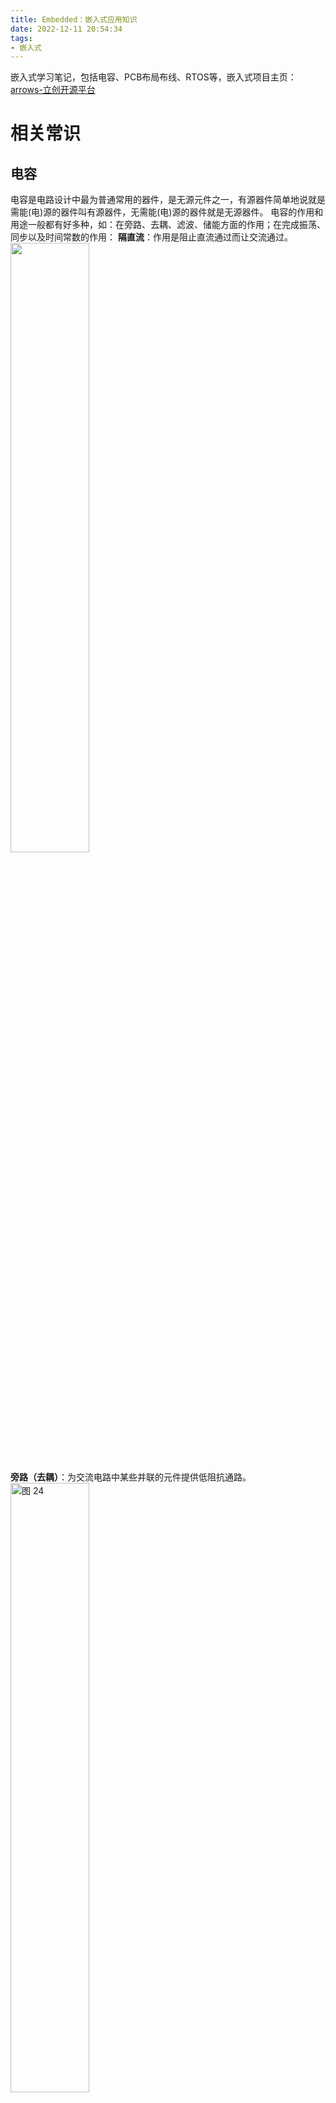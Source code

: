 ```yaml
---
title: Embedded：嵌入式应用知识
date: 2022-12-11 20:54:34
tags:
- 嵌入式
---
```

嵌入式学习笔记，包括电容、PCB布局布线、RTOS等，嵌入式项目主页：[arrows-立创开源平台](https://oshwhub.com/arrows)
<!--more-->

# 相关常识
## 电容
电容是电路设计中最为普通常用的器件，是无源元件之一，有源器件简单地说就是需能(电)源的器件叫有源器件，无需能(电)源的器件就是无源器件。
电容的作用和用途一般都有好多种，如：在旁路、去耦、滤波、储能方面的作用；在完成振荡、同步以及时间常数的作用：
**隔直流**：作用是阻止直流通过而让交流通过。 
<img src="https://raw.gitmirror.com/Arrowes/Blog/main/images/Embedded23.png" width = "50%" />

**旁路（去耦）**：为交流电路中某些并联的元件提供低阻抗通路。
<img alt="图 24" src="https://raw.gitmirror.com/Arrowes/Blog/main/images/Embedded24.png" width = "50%"/>  

**旁路电容**：旁路电容，又称为退耦电容，是为某个器件提供能量的储能器件。
它利用了电容的频率阻抗特性，理想电容的频率特性随频率的升高，阻抗降低，就像一个水塘，它能使输出电压输出均匀，降低负载电压波动。
旁路电容要尽量靠近负载器件的供电电源管脚和地管脚，这是阻抗要求。
在画PCB时候特别要注意，只有靠近某个元器件时候才能抑制电压或其他输信号因过大而导致的地电位抬高和噪声。
说白了就是把直流电源中的交流分量，通过电容耦合到电源地中，起到了净化直流电源的作用。如图为旁路电容，画图时候要尽量靠近IC1。
 <img alt="图 25" src="https://raw.gitmirror.com/Arrowes/Blog/main/images/Embedded25.png" width = "50%"/>  

**去耦电容**：去耦电容，是把输出信号的干扰作为滤除对象，去耦电容相当于电池，利用其充放电，使得放大后的信号不会因电流的突变而受干扰。
它的容量根据信号的频率、抑制波纹程度而定，去耦电容就是起到一个“电池”的作用，满足驱动电路电流的变化，避免相互间的耦合干扰。
**旁路电容实际也是去耦合的**，只是旁路电容一般是指高频旁路，也就是给高频的开关噪声提高一条低阻抗泄防途径。
高频旁路电容一般比较小，根据谐振频率一般取 0.1μF、0.01μF 等。
而去耦合电容的容量一般较大，可能是 10μF 或者更大，依据电路中分布参数、以及驱动电流的变化大小来确定。上图C3为去耦电容
**区别**：旁路是把输入信号中的干扰作为滤除对象，而去耦是把输出信号的干扰作为滤除对象，防止干扰信号返回电源。
**耦合**：作为两个电路之间的连接，允许交流信号通过并传输到下一级电路 。
<img alt="图 26" src="https://raw.gitmirror.com/Arrowes/Blog/main/images/Embedded26.png" width = "50%"/>  

用电容做耦合的元件，是为了将前级信号传递到后一级，并且隔断前一级的直流对后一级的影响，使电路调试简单，性能稳定。
如果不加电容交流信号放大不会改变，只是各级工作点需重新设计，由于前后级影响，调试工作点非常困难，在多级时几乎无法实现。
**滤波**：这个对电路而言很重要，CPU背后的电容基本都是这个作用。
即频率f越大，电容的阻抗Z越小。当低频时，电容C由于阻抗Z比较大，有用信号可以顺利通过；当高频时，电容C由于阻抗Z已经很小了，相当于把高频噪声短路到GND上去了。
<img alt="图 27" src="https://raw.gitmirror.com/Arrowes/Blog/main/images/Embedded27.png" width = "50%"/>  <img alt="图 39" src="https://raw.gitmirror.com/Arrowes/Blog/main/images/Embedded28.png" width = "50%"/>  

**滤波作用**：理想电容，电容越大，阻抗越小，通过的频率也越高。
电解电容一般都是超过 1uF ，其中的电感成份很大，因此频率高后反而阻抗会大。
我们经常看见有时会看到有一个电容量较大电解电容并联了一个小电容，其实大的电容通低频，小电容通高频，这样才能充分滤除高低频。
电容频率越高时候则衰减越大，电容像一个水塘，几滴水不足以引起它的很大变化，也就是说电压波动不是你很大时候电压可以缓冲，如图C2：
 <img alt="图 29" src="https://raw.gitmirror.com/Arrowes/Blog/main/images/Embedded29.png" width = "50%"/>  

**温度补偿**：针对其它元件对温度的适应性不够带来的影响，而进行补偿，改善电路的稳定性。
  <img alt="图 30" src="https://raw.gitmirror.com/Arrowes/Blog/main/images/Embedded30.png" />  

**分析**：由于定时电容的容量决定了行振荡器的振荡频率，所以要求定时电容的容量非常稳定，不随环境湿度变化而变化，这样才能使行振荡器的振荡频率稳定。
因此采用正、负温度系数的电容释联，进行温度互补。
当工作温度升高时，Cl的容量在增大，而C2的容量在减小，两只电容并联后的总容量为两只电容容量之和，由于一个容量在增大而另一个在减小，所以总容量基本不变。
同理，在温度降低时，一个电容的容量在减小而另一个在增大，总的容量基本不变，稳定了振荡频率，实现温度补偿目的。
**计时**：电容器与电阻器配合使用，确定电路的时间常数。
 <img alt="图 31" src="https://raw.gitmirror.com/Arrowes/Blog/main/images/Embedded31.png" />  

输入信号由低向高跳变时，经过缓冲1后输入RC电路。
电容充电的特性使B点的信号并不会跟随输入信号立即跳变，而是有一个逐渐变大的过程。
当变大到一定程度时，缓冲2翻转，在输出端得到了一个延迟的由低向高的跳变。
**时间常数**：以常见的 RC 串联构成积分电路为例，当输入信号电压加在输入端时，电容上的电压逐渐上升。
而其充电电流则随着电压的上升而减小，电阻R和电容C串联接入输入信号VI，由电容C输出信号V0，当RC (τ)数值与输入方波宽度tW之间满足：τ》》tW，这种电路称为积分电路。
**调谐**：对与频率相关的电路进行系统调谐，比如手机、收音机、电视机。
<img alt="图 32" src="https://raw.gitmirror.com/Arrowes/Blog/main/images/Embedded32.png" width = "50%"/>  

因为lc调谐的振荡电路的谐振频率是lc的函数，我们发现振荡电路的最大与最小谐振频率之比随着电容比的平方根变化。
此处电容比是指反偏电压最小时的电容与反偏电压最大时的电容之比。
因而，电路的调谐特征曲线（偏压一谐振频率）基本上是一条抛物线。
**整流**：在预定的时间开或者关半闭导体开关元件。
<img alt="图 44" src="https://raw.gitmirror.com/Arrowes/Blog/main/images/Embedded33.png" width = "70%"/>  

**储能**：储存电能，用于必须要的时候释放。
例如相机闪光灯，加热设备等等．（如今某些电容的储能水平己经接近锂电池的水准，一个电容储存的电能可以供一个手机使用一天。
一般地，电解电容都会有储能的作用，对于专门的储能作用的电容，电容储能的机理为双电层电容以及法拉第电容。
其主要形式为超级电容储能，其中超级电容器是利用双电层原理的电容器。
当外加电压加到超级电容器的两个极板上时，与普通电容器一样，极板的正电极存储正电荷，负极板存储负电荷。
在超级电容器的两极板上电荷产生的电场作用下，在电解液与电极间的界面上形成相反的电荷，以平衡电解液的内电场。
这种正电荷与负电荷在两个不同相之间的接触面上，以正负电荷之间极短间隙排列在相反的位置上，这个电荷分布层叫做双电层，因此电容量非常大。


# PCB布局布线

[立创EDA PCB设计笔记](https://blog.csdn.net/qq_36347513/article/details/121873555)

## 布局
元器件布局的10条规则：

1. 遵照**先大后小，先难后易**的布置原则，即重要的单元电路、核心元器件应当优先布局。
2. 布局中应参考原理框图，根据单板的主信号流向规律安排主要元器件。
3. 元器件的排列要便于调试和维修，亦即小元件周围不能放置大元件、需调试的元器件周围要有足够的空间。 
4. 相同结构电路部分，尽可能采用“对称式”标准布局。
5. 按照均匀分布、重心平衡、版面美观的标准优化布局。 
6. 同类型插装元器件在X或Y方向上应朝一个方向放置。同一种类型的有极性分立元件也要力争在X或Y方向上保持一致，便于生产和检验。 
7. 发热元件一般应均匀分布，以利于单板和整机的散热，除温度检测元件以外的温度敏感器件应远离发热量大的元器件。 
8. 布局应尽量满足以下要求：总的连线尽可能短，关键信号线最短；高电压、大电流信号与小电流，低电压的弱信号完全分开；模拟信号与数字信号分开；高频信号与低频信号分开；高频元器件的间隔要充分。
9. 去耦电容的布局要尽量靠近IC的电源管脚，并使之与电源和地之间形成的回路最短。 
10. 元件布局时，应适当考虑使用同一种电源的器件尽量放在一起, 以便于将来的电源分隔。 
## 布线
### （1）布线优先次序
关键信号线优先：模拟小信号、高速信号、时钟信号和同步信号等关键信号优先布线 
密度优先原则：从单板上连接关系最复杂的器件优先布线。从单板上连线 最密集的区域开始布线 
注意点：
> a. 尽量为时钟信号、高频信号、敏感信号等关键信号提供专门的布线层，并保证其最小的回路面积。必要时应采取手工优先布线、屏蔽和加大安全间距等方法。保证信号质量。 
b. 电源层和地层之间的EMC环境较差，应避免布置对干扰敏感的信号。
c. 有阻抗控制要求的网络应尽量按线长线宽要求布线。 

### （2）四种具体走线方式
#### 1. 时钟的布线：
时钟线是对EMC 影响最大的因素之一。在时钟线上应少打过孔，尽量避免和其它信号线并行走线，且应远离一般信号线，避免对信号线的干扰。同时应避开板上的电源部分，以防止电源和时钟互相干扰。
如果板上有专门的时钟发生芯片，其下方不可走线，应在其下方铺铜，必要时还可以对其专门割地。对于很多芯片都有参考的晶体振荡器，这些晶振下方也不应走线，要铺铜隔离。
<img alt="图 45" src="https://raw.gitmirror.com/Arrowes/Blog/main/images/Embedded1.png" width = "80%"/>  

#### 2. 直角走线:
直角走线一般是PCB布线中要求尽量避免的情况，也几乎成为衡量布线好坏的标准之一，那么直角走线究竟会对信号传输产生多大的影响呢？从原理上说，直角走线会使传输线的线宽发生变化，造成阻抗的不连续。其实不光是直角走线，顿角，锐角走线都可能会造成阻抗变化的情况。

直角走线的对信号的影响就是主要体现在三个方面：
> 一是拐角可以等效为传输线上的容性负载，减缓上升时间；
二是阻抗不连续会造成信号的反射；
三是直角尖端产生的EMI。

#### 3. 差分走线:
参看：Altium Designer -- 差分布线和阻抗匹配
**差分信号**（Differential Signal）在高速电路设计中的应用越来越广泛，电路中最关键的信号往往都要采用差分结构设计.定义:通俗地说，就是驱动端发送两个等值、反相的信号，接收端通过比较这两个电压的差值来判断逻辑状态“0”还是“1”。而承载差分信号的那一对走线就称为差分走线。
差分信号和普通的单端信号走线相比，最明显的优势体现在以下三个方面：
```
a.抗干扰能力强，因为两根差分走线之间的耦合很好，当外界存在噪声干扰时，几乎是同时被耦合到两条线上，而接收端关心的只是两信号的差值，所以外界的共模噪声可以被完全抵消。
b.能有效抑制EMI，同样的道理，由于两根信号的极性相反，他们对外辐射的电磁场可以相互抵消，耦合的越紧密，泄放到外界的电磁能量越少。
c.时序定位精确，由于差分信号的开关变化是位于两个信号的交点，而不像普通单端信号依靠高低两个阈值电压判断，因而受工艺，温度的影响小，能降低时序上的误差，同时也更适合于低幅度信号的电路。目前流行的LVDS（low voltage differential signaling）就是指这种小振幅差分信号技术。
```
对于PCB工程师来说，最关注的还是如何确保在实际走线中能完全发挥差分走线的这些优势。也许只要是接触过Layout的人都会了解差分走线的一般要求，那就是“等长、等距”。

等长是为了保证两个差分信号时刻保持相反极性，减少共模分量；等距则主要是为了保证两者差分阻抗一致，减少反射。“尽量靠近原则”有时候也是差分走线的要求之一。

#### 4. 蛇形线:
蛇形线是Layout中经常使用的一类走线方式。其主要目的就是为了调节延时，满足系统时序设计要求。
设计者首先要有这样的认识：
蛇形线会破坏信号质量，改变传输延时，布线时要尽量避免使用。但实际设计中，为了保证信号有足够的保持时间，或者减小同组信号之间的时间偏移，往往不得不故意进行绕线。
注意点:
成对出现的差分信号线，一般平行走线，尽量少打过孔，必须打孔时，应两线一同打孔，以做到阻抗匹配。
相同属性的一组总线，应尽量并排走线，做到尽量等长。从贴片焊盘引出的过孔尽量离焊盘远些。
<img alt="图 2" src="https://raw.gitmirror.com/Arrowes/Blog/main/images/Embedded2.png" width = "60%"/>  

### （3）布线常用规则
1. 走线的方向控制规则： 
即相邻层的走线方向成正交结构。避免将不同的信号线在相邻层走成同一方向，以减少不必要的层间串扰；
当由于板结构限制（如某些背板）难以避免出现该情况，特别是信号速率较高时，应考虑用地平面隔离各布线层，用地信号线隔离各信号线。 
<img alt="图 3" src="https://raw.gitmirror.com/Arrowes/Blog/main/images/Embedded3.png" width = "50%"/>  

2. 走线的开环检查规则：
一般不允许出现一端浮空的布线（Dangling Line), 主要是为了避免产生"天线效应"，减少不必要的干扰辐射和接受，否则可能带来不可预知的结果。   
<img alt="图 4" src="https://raw.gitmirror.com/Arrowes/Blog/main/images/Embedded4.png" width = "50%"/>  

3. 阻抗匹配检查规则： 
同一网络的布线宽度应保持一致，线宽的变化会造成线路特性阻抗的不均匀，当传输的速度较高时会产生反射，在设计中应该尽量避免这种情况。
在某些条件下，如接插件引出线，BGA封装的引出线类似的结构时，可能无法避免线宽的变化，应该尽量减少中间不一致部分的有效长度。
<img alt="图 5" src="https://raw.gitmirror.com/Arrowes/Blog/main/images/Embedded5.png" width = "50%"/>  

4. 走线长度控制规则： 
即短线规则，在设计时应该尽量让布线长度尽量短，以减少由于走线过长带来的干扰问题，特别是一些重要信号线，如时钟线，务必将其振荡器放在离器件很近的地方。对驱动多个器件的情况，应根据具体情况决定采用何种网络拓扑结构。 
<img alt="图 6" src="https://raw.gitmirror.com/Arrowes/Blog/main/images/Embedded6.png" width = "50%"/>  
 
5. 倒角规则： 
PCB设计中应避免产生锐角和直角， 产生不必要的辐射，同时工艺性能也不好。
 <img alt="图 7" src="https://raw.gitmirror.com/Arrowes/Blog/main/images/Embedded7.png" width = "50%"/>  

6. 器件去耦规则： 
A. 在印制版上增加必要的去耦电容，滤除电源上的干扰信号，使电源信号稳定。
在多层板中，对去耦电容的位置一般要求不太高，但对双层板，去耦电容的布局及电源的布线方式将直接影响到整个系统的稳定性，有时甚至关系到设计的成败。 
B. 在双层板设计中，一般应该使电流先经过滤波电容滤波再供器件使用。 
C. 在高速电路设计中，能否正确地使用去耦电容，关系到整个板的稳定性。 
<img alt="图 8" src="https://raw.gitmirror.com/Arrowes/Blog/main/images/Embedded8.png" width = "50%"/>  

7. 器件布局分区/分层规则： 
A. 主要是为了防止不同工作频率的模块之间的互相干扰，同时尽量缩短高频部分的布线长度。
B. 对混合电路，也有将模拟与数字电路分别布置在印制板的两面，分别使用不同的层布线，中间用地层隔离的方式。
<img alt="图 9" src="https://raw.gitmirror.com/Arrowes/Blog/main/images/Embedded9.png" width = "50%"/>  

8. 地线回路规则：
环路最小规则，即信号线与其回路构成的环面积要尽可能小，环面积越小，对外的辐射越少，接收外界的干扰也越小。 
<img alt="图 10" src="https://raw.gitmirror.com/Arrowes/Blog/main/images/Embedded10.png" width = "50%"/>  

9. 电源与地线层的完整性规则： 
对于导通孔密集的区域，要注意避免孔在电源和地层的挖空区域相互连接，形成对平面层的分割，从而破坏平面层的完整性，并进而导致信号线在地层的回路面积增大。
<img alt="图 11" src="https://raw.gitmirror.com/Arrowes/Blog/main/images/Embedded11.png" width = "50%"/>  

10. 3W规则：
为了减少线间串扰，应保证线间距足够大，当线中心间距不少于3倍线宽时，则可保持70%的电场不互相干扰，称为3W规则。如要达到98%的电场不互相干扰，可使用10W的间距。
 <img alt="图 12" src="https://raw.gitmirror.com/Arrowes/Blog/main/images/Embedded12.png" width = "50%"/>  

11. 屏蔽保护：
对应地线回路规则，实际上也是为了尽量减小信号的回路面积，多见于一些比较重要的信号，如时钟信号，同步信号；
对一些特别重要，频率特别高的信号，应该考虑采用铜轴电缆屏蔽结构设计，即将所布的线上下左右用地线隔离，而且还要考虑好如何有效的让屏蔽地与实际地平面有效结合。 
 <img alt="图 13" src="https://raw.gitmirror.com/Arrowes/Blog/main/images/Embedded13.png" width = "50%"/>  

12. 走线终结网络规则：
在高速数字电路中， 当PCB布线的延迟时间大于信号上升时间（或下降时间） 的1/4时，该布线即可以看成传输线，为了保证信号的输入和输出阻抗与传输线的阻抗正确匹配，可以采用多种形式的匹配方法， 所选择的匹配方法与网络的连接方式和布线的拓朴结构有关。
A. 对于点对点（一个输出对应一个输入） 连接， 可以选择始端串联匹配或终端并联匹配。前者结构简单，成本低，但延迟较大。后者匹配效果好，但结构复杂，成本较高。
B. 对于点对多点（一个输出对应多个输出） 连接， 当网络的拓朴结构为菊花链时，应选择终端并联匹配。
当网络为星型结构时，可以参考点对点结构。星形和菊花链为两种基本的拓扑结构, 其他结构可看成基本结构的变形, 可采取一些灵活措施进行匹配。
在实际操作中要兼顾成本、 功耗和性能等因素， 一般不追求完全匹配，只要将失配引起的反射等干扰限制在可接受的范围即可。
<img alt="图 14" src="https://raw.gitmirror.com/Arrowes/Blog/main/images/Embedded14.png" width = "50%"/>  

13. 走线闭环检查规则：
防止信号线在不同层间形成自环。在多层板设计中容易发生此类问题， 自环将引起辐射干扰。
<img alt="图 15" src="https://raw.gitmirror.com/Arrowes/Blog/main/images/Embedded15.png" width = "50%"/>  

14. 走线的分枝长度控制规则：
尽量控制分枝的长度，一般的要求是Tdelay<=Trise/20。
 <img alt="图 16" src="https://raw.gitmirror.com/Arrowes/Blog/main/images/Embedded16.png" width = "50%"/>  

15. 走线的谐振规则：
主要针对高频信号设计而言， 即布线长度不得与其波长成整数倍关系， 以免产生谐振现象。
<img alt="图 17" src="https://raw.gitmirror.com/Arrowes/Blog/main/images/Embedded17.png" width = "50%"/>  

16. 孤立铜区控制规则：
孤立铜区的出现， 将带来一些不可预知的问题， 因此将孤立铜区与别的信号相接， 有助于改善信号质量，通常是将孤立铜区接地或删除。
在实际的制作中， PCB厂家将一些板的空置部分增加了一些铜箔，这主要是为了方便印制板加工，同时对防止印制板翘曲也有一定的作用。
<img alt="图 18" src="https://raw.gitmirror.com/Arrowes/Blog/main/images/Embedded18.png" width = "50%"/>  

17. 重叠电源与地线层规则：
不同电源层在空间上要避免重叠。主要是为了减少不同电源之间的干扰， 特别是一些电压相差很大的电源之间， 电源平面的重叠问题一定要设法避免， 难以避免时可考虑中间隔地层。
<img alt="图 19" src="https://raw.gitmirror.com/Arrowes/Blog/main/images/Embedded19.png" width = "50%"/>  

18. 20H规则：
由于电源层与地层之间的电场是变化的， 在板的边缘会向外辐射电磁干扰。称为边沿效应。
解决的办法是将电源层内缩， 使得电场只在接地层的范围内传导。以一个H（电源和地之间的介质厚度）为单位，若内缩20H则可以将70%的电场限制在接地层边沿内；内缩100H则可以将98%的电场限制在内。 
<img alt="图 20" src="https://raw.gitmirror.com/Arrowes/Blog/main/images/Embedded20.png" width = "50%"/>  

### （4）其他
对于单双层板电源线应尽量粗而短。电源线和地线的宽度要求可以根据1mm的线宽最大对应1A 的电流来计算，电源和地构成的环路尽量小。
 <img alt="图 21" src="https://raw.gitmirror.com/Arrowes/Blog/main/images/Embedded21.png" width = "60%"/>  

为了防止电源线较长时，电源线上的耦合杂讯直接进入负载器件，应在进入每个器件之前，先对电源去耦。且为了防止它们彼此间的相互干扰，对每个负载的电源独立去耦，并做到先滤波再进入负载。
在布线中应保持接地良好。如下图。
<img alt="图 22" src="https://raw.gitmirror.com/Arrowes/Blog/main/images/Embedded22.png" width = "60%"/>  


# RTOS
应用程序是一个无限的循环，循环中调用相应的函数完成相应的操作,这部分可以看成后台行为。前台程序通过中断来处理事件；后台程序则掌管整个嵌入式系统软、硬件资源的分配、管理以及任务的调度，是一个系统管理调度程序。这就是通常所说的前后台系统。  
前后台系统的优点：  
1. 上手简单， 2. 资源消耗少。 

前后台系统的缺点：  
1. 实时性问题。例如在执行task2的时候，突然发生了按键事件，这个时候需要 轮流执行完task2到task10，如果task2到task10之间的耗时较多，那么就不能及时的显示刚按下去的按键值。当while中的任务越复杂的时候，实时性就越差。  
2. 编程难度较大。由于其实时性问题，导致了我们必须保证各个任务尽量的耗时少，这就大大增加了编程的难度。需要考虑处理延时delay问题和稳定性，如果在某个task里while卡死，那么整个系统就卡死了。所以对编写程序的要求较高。 

RTOS即实时操作系统（Real Time Operating System）。
实时操作系统是指当外界事件或数据产生时，能够接受并以足够快的速度予以处理，其处理的结果又能在规定的时间之内来控制生产过程或对处理系统做出快速响应，调度一切可利用的资源完成实时任务，并控制所有实时任务协调一致运行的操作系统。提供及时响应和高可靠性是其主要特点。

RTOS和前后台系统的最大区别就是支持多任务了。每个任务都是相互独立的。对于前后台系统来说，所有的任务都是能放在一个while大循环里轮流执行，而RTOS 则将每个任务分隔开来。可以在各自的while里运行。 各个任务同时进行，不必像前后台那样，需要等待前一个任务跑完才能执行。
当然，这并不是真正的并行执行。而是RTOS帮我们在适当的时候，非常快速的切换到另外一个任务，所以看起来就像在并行执行一样。实际上只是一个任务跑一点，cpu再切到另外一个任务执行一点。当然，如果多核的话，那就真的存在并行执行了。  

RTOS的优点：
1. 实时性较高，不必像前后台那样需要等待其他任务完成才能执行。  
2. 利于开发、开发周期短，难度降低。  
3. 系统稳定性好，当然需要一个好的RTOS。  

RTOS的缺点：  
1. 开销较大，系统需要占一定的资源。  
2. 上手难度相对较大 